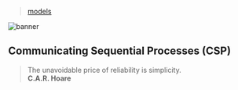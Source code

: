 > [models](../)

![banner](/computing/photos/banner.png)

## Communicating Sequential Processes (CSP)

> The unavoidable price of reliability is simplicity.  
> **C.A.R. Hoare**
